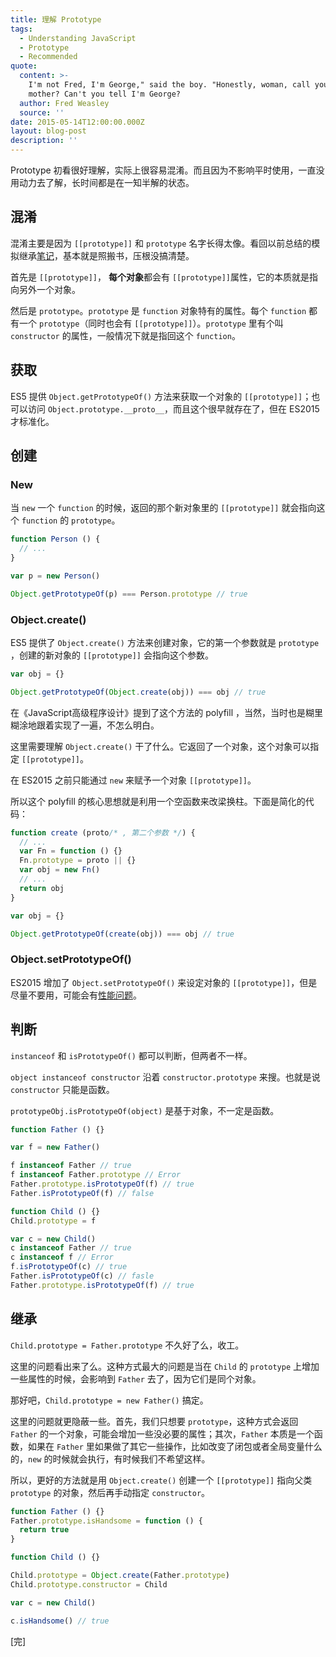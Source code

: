 ```yaml
---
title: 理解 Prototype
tags:
  - Understanding JavaScript
  - Prototype
  - Recommended
quote:
  content: >-
    I'm not Fred, I'm George," said the boy. "Honestly, woman, call yourself our
    mother? Can't you tell I'm George?
  author: Fred Weasley
  source: ''
date: 2015-05-14T12:00:00.000Z
layout: blog-post
description: ''
---
```


Prototype 初看很好理解，实际上很容易混淆。而且因为不影响平时使用，一直没用动力去了解，长时间都是在一知半解的状态。

## 混淆

混淆主要是因为 `[[prototype]]` 和 `prototype` 名字长得太像。看回以前总结的模拟继承[笔记](/2014/07/27/javascript-inheritance)，基本就是照搬书，压根没搞清楚。

首先是 `[[prototype]]`， **每个对象**都会有 `[[prototype]]`属性，它的本质就是指向另外一个对象。

然后是 `prototype`。`prototype` 是 `function` 对象特有的属性。每个 `function` 都有一个 `prototype`（同时也会有 `[[prototype]]`）。`prototype` 里有个叫 `constructor` 的属性，一般情况下就是指回这个 `function`。

## 获取

ES5 提供 `Object.getPrototypeOf()` 方法来获取一个对象的 `[[prototype]]`；也可以访问 `Object.prototype.__proto__`，而且这个很早就存在了，但在 ES2015 才标准化。

## 创建

### New

当 `new` 一个 `function` 的时候，返回的那个新对象里的 `[[prototype]]` 就会指向这个 `function` 的 `prototype`。

```javascript
function Person () {
  // ...
}

var p = new Person()

Object.getPrototypeOf(p) === Person.prototype // true

```

### Object.create()

ES5 提供了 `Object.create()` 方法来创建对象，它的第一个参数就是 `prototype` ，创建的新对象的 `[[prototype]]` 会指向这个参数。

```javascript
var obj = {}

Object.getPrototypeOf(Object.create(obj)) === obj // true

```

在《JavaScript高级程序设计》提到了这个方法的 polyfill ，当然，当时也是糊里糊涂地跟着实现了一遍，不怎么明白。

这里需要理解 `Object.create()` 干了什么。它返回了一个对象，这个对象可以指定 `[[prototype]]`。

在 ES2015 之前只能通过 `new` 来赋予一个对象 `[[prototype]]`。

所以这个 polyfill 的核心思想就是利用一个空函数来改梁换柱。下面是简化的代码：

```javascript
function create (proto/* , 第二个参数 */) {
  // ...
  var Fn = function () {}
  Fn.prototype = proto || {}
  var obj = new Fn()
  // ...
  return obj
}

var obj = {}

Object.getPrototypeOf(create(obj)) === obj // true

```

### Object.setPrototypeOf()

ES2015 增加了 `Object.setPrototypeOf()` 来设定对象的 `[[prototype]]`，但是尽量不要用，可能会有[性能问题](https://developer.mozilla.org/en-US/docs/Web/JavaScript/Reference/Global_Objects/Object/setPrototypeOf)。

## 判断

`instanceof` 和 `isPrototypeOf()` 都可以判断，但两者不一样。

`object instanceof constructor` 沿着 `constructor.prototype` 来搜。也就是说 `constructor` 只能是函数。

`prototypeObj.isPrototypeOf(object)` 是基于对象，不一定是函数。

```javascript
function Father () {}

var f = new Father()

f instanceof Father // true
f instanceof Father.prototype // Error
Father.prototype.isPrototypeOf(f) // true
Father.isPrototypeOf(f) // false

function Child () {}
Child.prototype = f

var c = new Child()
c instanceof Father // true
c instanceof f // Error
f.isPrototypeOf(c) // true
Father.isPrototypeOf(c) // fasle
Father.prototype.isPrototypeOf(f) // true

```

## 继承

`Child.prototype = Father.prototype` 不久好了么，收工。

这里的问题看出来了么。这种方式最大的问题是当在 `Child` 的 `prototype` 上增加一些属性的时候，会影响到 `Father` 去了，因为它们是同个对象。

那好吧，`Child.prototype = new Father()` 搞定。

这里的问题就更隐蔽一些。首先，我们只想要 `prototype`，这种方式会返回 `Father` 的一个对象，可能会增加一些没必要的属性；其次，`Father` 本质是一个函数，如果在 `Father` 里如果做了其它一些操作，比如改变了闭包或者全局变量什么的，`new` 的时候就会执行，有时候我们不希望这样。

所以，更好的方法就是用 `Object.create()` 创建一个 `[[prototype]]` 指向父类 `prototype` 的对象，然后再手动指定 `constructor`。

```javascript
function Father () {}
Father.prototype.isHandsome = function () {
  return true
}

function Child () {}

Child.prototype = Object.create(Father.prototype)
Child.prototype.constructor = Child

var c = new Child()

c.isHandsome() // true

```

[完]

